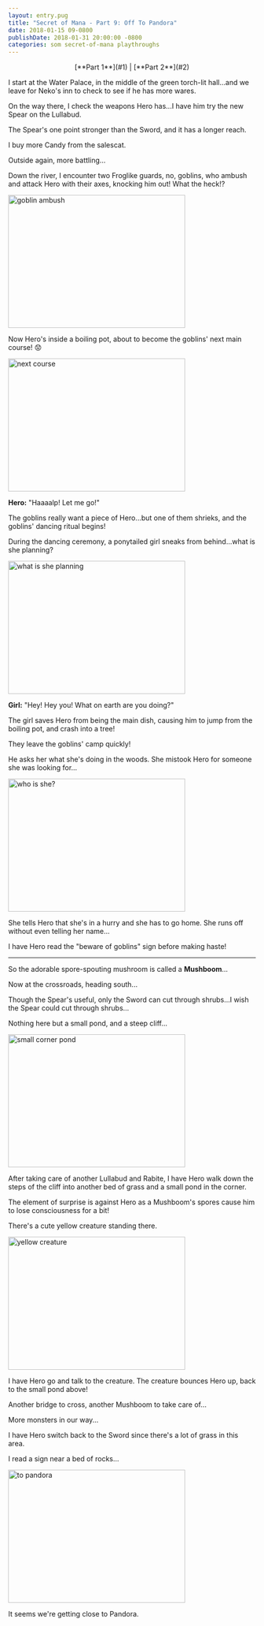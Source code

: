 ```yaml
---
layout: entry.pug
title: "Secret of Mana - Part 9: Off To Pandora"
date: 2018-01-15 09-0800
publishDate: 2018-01-31 20:00:00 -0800
categories: som secret-of-mana playthroughs
---
```


<p style="text-align: center;">[**Part 1**](#1) | [**Part 2**](#2)</p>

<a name="1"></a>

I start at the Water Palace, in the middle of the green torch-lit hall...and we leave for Neko's inn to check to see if he has more wares.

On the way there, I check the weapons Hero has...I have him try the new Spear on the Lullabud.

The Spear's one point stronger than the Sword, and it has a longer reach.

I buy more Candy from the salescat.

Outside again, more battling...

Down the river, I encounter two Froglike guards, no, goblins, who ambush and attack Hero with their axes, knocking him out! What the heck!?

<img src="https://i.imgur.com/dpWCuXh.png" alt="goblin ambush" width="360" height="270" id="liveblog" />

Now Hero's inside a boiling pot, about to become the goblins' next main course! :worried:

<img src="https://i.imgur.com/URTmGih.png" alt="next course" width="360" height="270" id="liveblog" />

**Hero:** "Haaaalp! Let me go!"

The goblins really want a piece of Hero...but one of them shrieks, and the goblins' dancing ritual begins!

During the dancing ceremony, a ponytailed girl sneaks from behind...what is she planning?

<img src="https://i.imgur.com/QDBX4Yg.png" alt="what is she planning" width="360" height="270" id="liveblog" />

**Girl:** "Hey! Hey you! What on earth are you doing?"

The girl saves Hero from being the main dish, causing him to jump from the boiling pot, and crash into a tree!

They leave the goblins' camp quickly!

He asks her what she's doing in the woods. She mistook Hero for someone she was looking for...

<img src="https://i.imgur.com/vxhDLG5.png" alt="who is she?" width="360" height="270" id="liveblog" />

She tells Hero that she's in a hurry and she has to go home. She runs off without even telling her name...

I have Hero read the "beware of goblins" sign before making haste!

<a name="2"></a>

---

So the adorable spore-spouting mushroom is called a **Mushboom**...

Now at the crossroads, heading south...

Though the Spear's useful, only the Sword can cut through shrubs...I wish the Spear could cut through shrubs...

Nothing here but a small pond, and a steep cliff...

<img src="https://i.imgur.com/kl2Glib.png" alt="small corner pond" width="360" height="270" id="liveblog" />

After taking care of another Lullabud and Rabite, I have Hero walk down the steps of the cliff into another bed of grass and a small pond in the corner.

The element of surprise is against Hero as a Mushboom's spores cause him to lose consciousness for a bit!

There's a cute yellow creature standing there.

<img src="https://i.imgur.com/IMGzlUk.png" alt="yellow creature" width="360" height="270" id="liveblog" />

I have Hero go and talk to the creature. The creature bounces Hero up, back to the small pond above!

Another bridge to cross, another Mushboom to take care of...

More monsters in our way...

I have Hero switch back to the Sword since there's a lot of grass in this area.

I read a sign near a bed of rocks...

<img src="https://i.imgur.com/y3QYd1y.png" alt="to pandora" width="360" height="270" id="liveblog" />

It seems we're getting close to Pandora.
